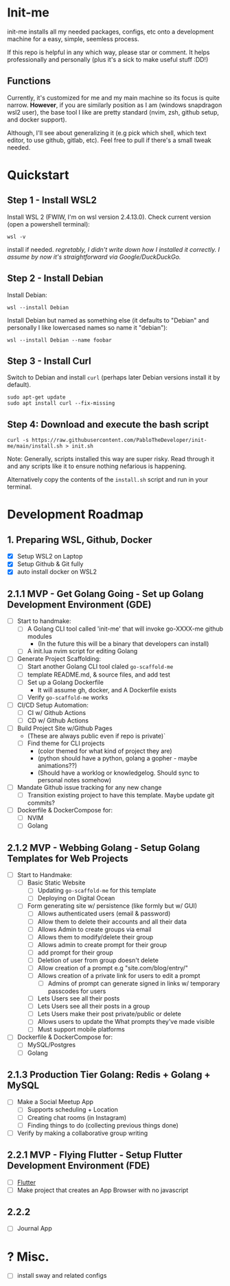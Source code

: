 # Init-me
init-me installs all my needed packages, configs, etc onto a development machine for a easy, simple, seemless process.

If this repo is helpful in any which way, please star or comment. It helps professionally and personally (plus it's a sick to make useful stuff :DD!)

## Functions
Currently, it's customized for me and my main machine so its focus is quite narrow. **However**, if you are similarly position as I am (windows snapdragon wsl2 user), the base tool I like are pretty standard (nvim, zsh, github setup, and docker support).

Although, I'll see about generalizing it (e.g pick which shell, which text editor, to use github, gitlab, etc). Feel free to pull if there's a small tweak needed.

# Quickstart
## Step 1 - Install WSL2
Install WSL 2 (FWIW, I'm on wsl version 2.4.13.0).
Check current version (open a powershell terminal):
```
wsl -v
```
install if needed.
*regretably, I didn't write down how I installed it correctly. I assume by now it's straightforward via Google/DuckDuckGo.*

## Step 2 - Install Debian
Install Debian:
```
wsl --install Debian
```
Install Debian but named as something else (it defaults to "Debian" and personally I like lowercased names so name it "debian"):
```
wsl --install Debian --name foobar
```

## Step 3 - Install Curl
Switch to Debian and install `curl` (perhaps later Debian versions install it by default).
```
sudo apt-get update
sudo apt install curl --fix-missing
```

## Step 4: Download and execute the bash script
```
curl -s https://raw.githubusercontent.com/PabloTheDeveloper/init-me/main/install.sh > init.sh
```
Note: Generally, scripts installed this way are super risky. Read through it and any scripts like it to ensure nothing nefarious is happening.

Alternatively copy the contents of the `install.sh` script  and run in your terminal.

# Development Roadmap
## 1. Preparing WSL, Github, Docker
- [x] Setup WSL2 on Laptop
- [x] Setup Github & Git fully  
- [x] auto install docker on WSL2

## 2.1.1 MVP - Get Golang Going - Set up Golang Development Environment (GDE)
- [ ] Start to handmake:
    - [ ] A Golang CLI tool called 'init-me' that will invoke go-XXXX-me github modules
        - (In the future this will be a binary that developers can install)
    - [ ] A init.lua nvim script for editing Golang
- [ ] Generate Project Scaffolding:
    - [ ] Start another Golang CLI tool claled `go-scaffold-me`
    - [ ] template README.md, & source files, and add test
    - [ ] Set up a Golang Dockerfile
        - It will assume gh, docker, and A Dockerfile exists
    - [ ] Verify `go-scaffold-me` works
- [ ] CI/CD Setup Automation:
    - [ ] CI w/ Github Actions
    - [ ] CD w/ Github Actions
- [ ] Build Project Site w/Github Pages
    - (These are always public even if repo is private)`
    - [ ] Find theme for CLI projects
        - (color themed for what kind of project they are)
        - (python should have a python, golang a gopher - maybe animations??)
        - (Should have a worklog or knowledgelog. Should sync to personal notes somehow)
- [ ] Mandate Github issue tracking for any new change
    - [ ] Transition existing project to have this template. Maybe update git commits?
- [ ] Dockerfile & DockerCompose for:
    - [ ] NVIM
    - [ ] Golang
## 2.1.2 MVP - Webbing Golang - Setup Golang Templates for Web Projects
- [ ] Start to Handmake:
    - [ ] Basic Static Website
        - [ ] Updating `go-scaffold-me` for this template
        - [ ] Deploying on Digital Ocean
    - [ ] Form generating site w/ persistence (like formly but w/ GUI)
        - [ ] Allows authenticated users (email & password)
        - [ ] Allow them to delete their accounts and all their data
        - [ ] Allows Admin to create groups via email
        - [ ] Allows them to modify/delete their group 
        - [ ] Allows admin to create prompt for their group
        - [ ] add prompt for their group
        - [ ] Deletion of user from group doesn't delete
        - [ ] Allow creation of a prompt e.g "site.com/blog/entry/<Prompt-Title>"
        - [ ] Allows creation of a private link for users to edit a prompt
           - [ ] Admins of prompt can generate signed in links w/ temporary passcodes for users
        - [ ] Lets Users see all their posts
        - [ ] Lets Users see all their posts in a group
        - [ ] Lets Users make their post private/public or delete
        - [ ] Allows users to update the What prompts they've made visible
        - [ ] Must support mobile platforms
- [ ] Dockerfile & DockerCompose for:
    - [ ] MySQL/Postgres
    - [ ] Golang
## 2.1.3 Production Tier Golang: Redis + Golang + MySQL
- [ ] Make a Social Meetup App
    - [ ] Supports scheduling + Location
    - [ ] Creating chat rooms (in Instagram)
    - [ ] Finding things to do (collecting previous things done)

- [ ] Verify by making a collaborative group writing
## 2.2.1 MVP - Flying Flutter - Setup Flutter Development Environment (FDE)
- [ ] [Flutter](https://blog.codemagic.io/how-to-dockerize-flutter-apps/)
- [ ] Make project that creates an App Browser with no javascript
## 2.2.2 
- [ ] Journal App
# ? Misc.
- [ ] install sway and related configs

